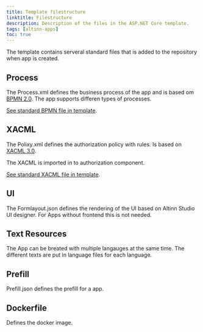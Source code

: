 ```yaml
---
title: Template filestructure 
linktitle: Filestructure
description: Description of the files in the ASP.NET Core template.
tags: [altinn-apps]
toc: true
---
```


The template contains serveral standard files that is added to the repository when app is created.

## Process
The Process.xml defines the business process of the app and is based om [BPMN 2.0](https://www.omg.org/spec/BPMN/2.0/).
The app supports differen types of processes.

[See standard BPMN file in template](https://github.com/Altinn/altinn-studio/blob/master/src/Altinn.Apps/AppTemplates/AspNet/App/config/process/process.bpmn).

## XACML
The Polixy.xml defines the authorization policy with rules. Is based on [XACML 3.0](http://docs.oasis-open.org/xacml/3.0/xacml-3.0-core-spec-os-en.html).

The XACML is imported in to authorization component.

[See standard XACML file in template](https://github.com/Altinn/altinn-studio/blob/master/src/Altinn.Apps/AppTemplates/AspNet/App/config/authorization/policy.xml).

## UI
The Formlayout.json defines the rendering of the UI based on Altinn Studio UI designer. 
For Apps without frontend this is not needed.

## Text Resources
The App can be breated with multiple langauges at the same time. The different texts are put in language files for each language.

## Prefill 
Prefill.json defines the prefill for a app.

## Dockerfile
Defines the docker image.
